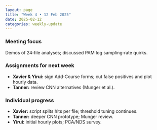 ```yaml
---
layout: page
title: "Week 4 • 12 Feb 2025"
date: 2025-02-12
categories: weekly-update
---
```


### Meeting focus
Demos of 24‑file analyses; discussed PAM log sampling‑rate quirks.

### Assignments for next week
- **Xavier & Yirui:** sign Add‑Course forms; cut false positives and plot hourly data.  
- **Tanner:** review CNN alternatives (Munger et al.).

### Individual progress
- **Xavier:** script splits hits per file; threshold tuning continues.  
- **Tanner:** deeper CNN prototype; Munger review.  
- **Yirui:** initial hourly plots; PCA/NDS survey.

